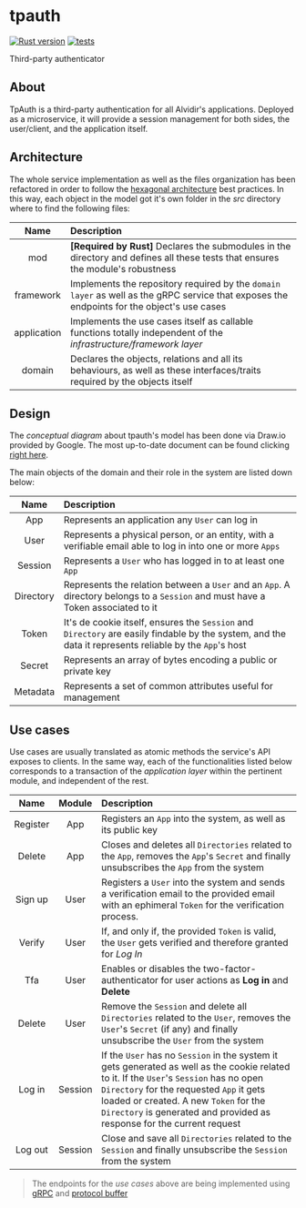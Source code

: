 # tpauth

[![Rust version](https://img.shields.io/badge/Rust-v1.54.0-orange.svg)](https://www.rust-lang.org/) [![tests](https://github.com/alvidir/tpauth/actions/workflows/test.yaml/badge.svg?branch=master)](https://github.com/alvidir/tpauth/actions/workflows/test.yaml)

Third-party authenticator

## About

TpAuth is a third-party authentication for all Alvidir's applications. Deployed as a microservice, it will provide a session management for both sides, the user/client, and the application itself.

## Architecture

The whole service implementation as well as the files organization has been refactored in order to follow the [hexagonal architecture](https://en.wikipedia.org/wiki/Hexagonal_architecture_(software)) best practices. In this way, each object in the model got it's own folder in the _src_ directory where to find the following files:

| Name | Description |
|:-:|:-|
|mod| **[Required by Rust]** Declares the submodules in the directory and defines all these tests that ensures the module's robustness |
|framework| Implements the repository required by the `domain layer` as well as the gRPC service that exposes the endpoints for the object's use cases |
|application| Implements the use cases itself as callable functions totally independent of the _infrastructure/framework layer_ |
|domain| Declares the objects, relations and all its behaviours, as well as these interfaces/traits required by the objects itself |

## Design

The _conceptual diagram_ about tpauth's model has been done via Draw.io provided by Google. The most up-to-date document can be found clicking [right here](https://drive.google.com/file/d/1huTe3jNqp3A_0WMB6tjhwSkBoqh_uA9F/view?usp=sharing).

The main objects of the domain and their role in the system are listed down below:

| Name | Description |
|:-:|:-|
| App | Represents an application any `User` can log in |
| User | Represents a physical person, or an entity, with a verifiable email able to log in into one or more `Apps` |
| Session | Represents a `User` who has logged in to at least one `App`|
| Directory | Represents the relation between a `User` and an `App`. A directory belongs to a `Session` and must have a Token associated to it|
| Token | It's de cookie itself, ensures the `Session` and `Directory` are easily findable by the system, and the data it represents reliable by the `App`'s host|
| Secret | Represents an array of bytes encoding a public or private key |
| Metadata | Represents a set of common attributes useful for management |

## Use cases
Use cases are usually translated as atomic methods the service's API exposes to clients. In the same way, each of the functionalities listed below corresponds to a transaction of the _application layer_ within the pertinent module, and independent of the rest.

| Name | Module | Description |
|:-:|:-:|:-|
| Register | App | Registers an `App` into the system, as well as its public key|
| Delete | App | Closes and deletes all `Directories` related to the `App`, removes the `App`'s `Secret` and finally unsubscribes the `App` from the system|
| Sign up | User | Registers a `User` into the system and sends a verification email to the provided email with an ephimeral `Token` for the verification process. |
| Verify | User | If, and only if, the provided `Token` is valid, the `User` gets verified and therefore granted for _Log In_ |
| Tfa | User | Enables or disables the two-factor-authenticator for user actions as __Log in__ and __Delete__ |
| Delete | User | Remove the `Session` and delete all `Directories` related to the `User`, removes the `User`'s `Secret` (if any) and finally unsubscribe the `User` from the system|
| Log in | Session | If the `User` has no `Session` in the system it gets generated as well as the cookie related to it. If the `User`'s `Session` has no open `Directory` for the requested `App` it gets loaded or created. A new `Token` for the `Directory` is generated and provided as response for the current request |
| Log out | Session | Close and save all `Directories` related to the `Session` and finally unsubscribe the `Session` from the system |

> The endpoints for the _use cases_ above are being implemented using [gRPC](https://grpc.io/) and [protocol buffer](https://developers.google.com/protocol-buffers)
